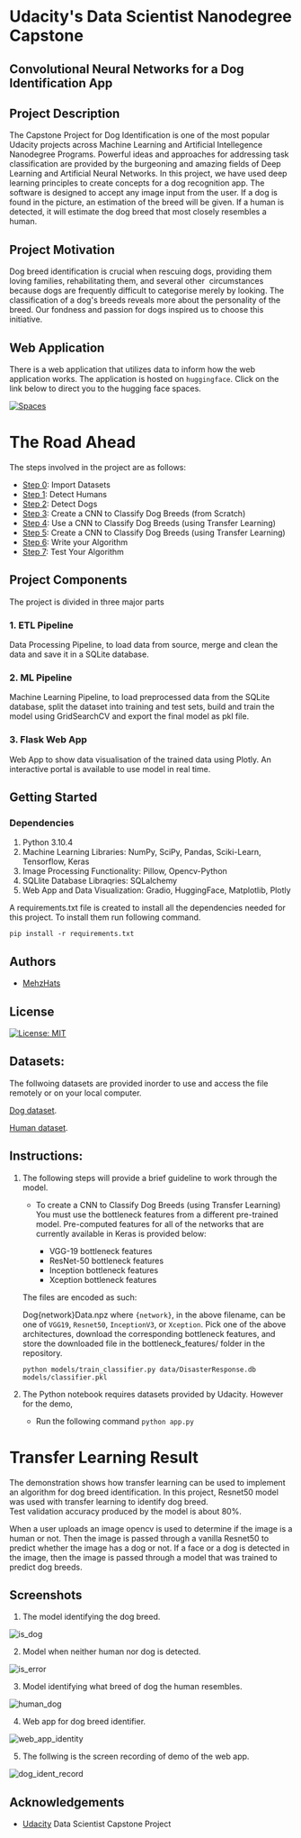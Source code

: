 # Udacity's Data Scientist Nanodegree Capstone

## Convolutional Neural Networks for a Dog Identification App

## Project Description
The Capstone Project for Dog Identification is one of the most popular Udacity projects across Machine Learning and Artificial Intellegence Nanodegree Programs. Powerful ideas and approaches for addressing task classification are provided by the burgeoning and amazing fields of Deep Learning and Artificial Neural Networks. In this project, we have used deep learning principles to create concepts for a dog recognition app. The software is designed to accept any image input from the user. If a dog is found in the picture, an estimation of the breed will be given. If a human is detected, it will estimate the dog breed that most closely resembles a human.

## Project Motivation
Dog breed identification is crucial when rescuing dogs, providing them loving families, rehabilitating them, and several other  circumstances because dogs are frequently difficult to categorise merely by looking. The classification of a dog's breeds reveals more about the personality of the breed. Our fondness and passion for dogs inspired us to choose this initiative.

## Web Application
There is a web application that utilizes data to inform how the web application works. The application is hosted on `huggingface`. Click on the link below to direct you to the hugging face spaces.

<a href="https://huggingface.co/spaces/mehzhats/dogbreedidentifier">
<img alt="Spaces" src="https://img.shields.io/badge/%F0%9F%A4%97%20Hugging%20Face-Spaces-blue">
</a>

# The Road Ahead

The steps involved in the project are as follows:

* [Step 0](#step0): Import Datasets
* [Step 1](#step1): Detect Humans
* [Step 2](#step2): Detect Dogs
* [Step 3](#step3): Create a CNN to Classify Dog Breeds (from Scratch)
* [Step 4](#step4): Use a CNN to Classify Dog Breeds (using Transfer Learning)
* [Step 5](#step5): Create a CNN to Classify Dog Breeds (using Transfer Learning)
* [Step 6](#step6): Write your Algorithm
* [Step 7](#step7): Test Your Algorithm



## Project Components
The project is divided in three major parts

### 1. ETL Pipeline
Data Processing Pipeline, to load data from source, merge and clean the data and save it in a SQLite database.

### 2. ML Pipeline
Machine Learning Pipeline, to load preprocessed data from the SQLite database, split the dataset into training and test sets, build and train the model using GridSearchCV and export the final model as pkl file.

### 3. Flask Web App
Web App to show data visualisation of the trained data using Plotly. An interactive portal is available to use model in real time.

## Getting Started

### Dependencies

1. Python 3.10.4
2. Machine Learning Libraries: NumPy, SciPy, Pandas, Sciki-Learn, Tensorflow, Keras
3. Image Processing Functionality: Pillow, Opencv-Python
4. SQLlite Database Libraqries: SQLalchemy
5. Web App and Data Visualization: Gradio, HuggingFace, Matplotlib, Plotly

A requirements.txt file is created to install all the dependencies needed for this project. To install them run following command.

```pip install -r requirements.txt```

## Authors
* [MehzHats](https://github.com/MehzHats)

## License
[![License: MIT](https://img.shields.io/badge/License-MIT-yellow.svg)](https://opensource.org/licenses/MIT)

## Datasets:
The follwoing datasets are provided inorder to use and access the file remotely or on your local computer.

[Dog dataset](https://s3-us-west-1.amazonaws.com/udacity-aind/dog-project/dogImages.zip).

[Human dataset](https://s3-us-west-1.amazonaws.com/udacity-aind/dog-project/lfw.zip).

## Instructions:

1. The following steps will provide a brief guideline to work through the model.

    - To create a CNN to Classify Dog Breeds (using Transfer Learning)
    You must use the bottleneck features from a different pre-trained model. Pre-computed features for all of the networks that are currently available in Keras is provided below:

        - VGG-19 bottleneck features
        - ResNet-50 bottleneck features
        - Inception bottleneck features
        - Xception bottleneck features

    The files are encoded as such:

    Dog{network}Data.npz
    where `{network}`, in the above filename, can be one of `VGG19`, `Resnet50`, `InceptionV3`, or `Xception`. Pick one of the above architectures, download the corresponding bottleneck features, and store the downloaded file in the bottleneck_features/ folder in the repository.

    `python models/train_classifier.py data/DisasterResponse.db models/classifier.pkl`

2. The Python notebook requires datasets provided by Udacity. However for the demo,
    - Run the following command
        `python app.py`

# Transfer Learning Result

The demonstration shows how transfer learning can be used to implement an algorithm for dog breed identification. In this project, Resnet50 model was used with transfer learning to identify dog breed. Test validation accuracy produced by the model is about 80%.

When a user uploads an image opencv is used to determine if the image is a human or not. Then the image is passed through a vanilla Resnet50 to predict whether the image has a dog or not. If a face or a dog is detected in the image, then the image is passed through a model that was trained to predict dog breeds.

## Screenshots

1. The model identifying the dog breed.

![is_dog](screenshots/havanese_itsdog.png)

2. Model when neither human nor dog is detected.

![is_error](screenshots/error_un_img.png)

3. Model identifying what breed of dog the human resembles.

![human_dog](screenshots/human_resembles.png)

4. Web app for dog breed identifier.

![web_app_identity](screenshots/dog_ident.png)

5. The follwing is the screen recording of demo of the web app.

![dog_ident_record](screenshots/dog_ident_record.gif)

## Acknowledgements

* [Udacity](https://www.udacity.com/) Data Scientist Capstone Project
